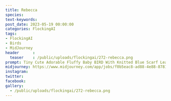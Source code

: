 ```yaml
---
title: Rebecca
species: 
text-keywords: 
post_date: 2023-05-19 00:00:00
categories: FlockingAI
tags:
- FlockingAI
- Birds
- MidJourney 
header      :
  teaser    : /public/uploads/flockingai/272-rebecca.png
prompt: Tiny Cute Adorable Fluffy Baby BIRD With Knitted Blue Scarf Leaning At A Table In A Medieval Pub Holding A Coffee Cup, Anthropomorphic, Jean - Baptiste Monge, Soft Cinematic Lighting, 8k, Intricate Details, Portrait, Pixar Style Character, Old Fashioned Movie Style, 
midjourney: https://www.midjourney.com/app/jobs/f0b5eac8-ad88-4e88-8781-6fa5541b91c0
instagram: 
twitter: 
facebook: 
gallery: 
  - /public/uploads/flockingai/272-rebecca.png
---
```


